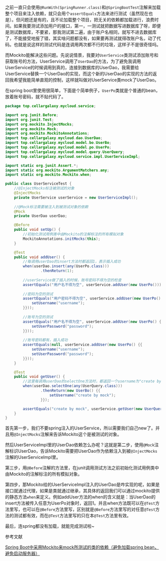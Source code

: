 之前一直只会使用`@RunWith(SpringRunner.class)`和`@SpringBootTest`注解来加载整个项目来注入依赖，就只会用个`assertEquals`方法来进行测试（虽然现在也是）。但问题还是有的，且不论加载整个项目，把无关的依赖都加载进行，浪费时间。如果我要测试添加用户的接口，第一，一测试就把数据写进数据库了呀，即便是测试数据库，不要紧，那我测试第二遍，由于账户名相同，就写不进去数据库了，不能接受地报了错，其实啥问题都没有，如果要再测试就得改账户名，动了代码。也就是说这样的测试代码是连调用两次都不行的垃圾，这样子不是很奇怪吗。

而Mockito能解决这些问题。先说说情景，我要对`UserService`类测试添加账号和获取账号的方法，UserService调用了`UserDao`的方法，为了避免我调用UserService的时候调用到真的，连接到数据库的UserDao，我需要给UserService替换一个UserDao的实现，而这个新的UserDao的实现的方法的返回我希望我能简单直观的控制，这样就叫做对UserService类mock了UserDao。

在spring boot里使用很简单，下面是个简单例子，`UserPo`类就是个普通的bean，放着账号密码，就不贴代码了。

```java
package top.cellargalaxy.mycloud.service;

import org.junit.Before;
import org.junit.Test;
import org.mockito.InjectMocks;
import org.mockito.Mock;
import org.mockito.MockitoAnnotations;
import top.cellargalaxy.mycloud.dao.UserDao;
import top.cellargalaxy.mycloud.model.bo.UserBo;
import top.cellargalaxy.mycloud.model.po.UserPo;
import top.cellargalaxy.mycloud.model.query.UserQuery;
import top.cellargalaxy.mycloud.service.impl.UserServiceImpl;

import static org.junit.Assert.*;
import static org.mockito.ArgumentMatchers.any;
import static org.mockito.Mockito.when;

public class UserServiceTest {
	//@InjectMocks标注被测试的对象
	@InjectMocks
	private UserService userService = new UserServiceImpl();
	
	//@Mock标注需要被注入到被测试对象的依赖
	@Mock
	private UserDao userDao;

	@Before
	public void setUp() {
		//初始化测试用例类中由Mockito的注解标注的所有模拟对象
		MockitoAnnotations.initMocks(this);
	}

	@Test
	public void addUser() {
		//每调用userDao的insert方法时都返回1，表示插入成功
		when(userDao.insert(any(UserPo.class)))
				.thenReturn(1);
		
		//userService做了插入的时候，账号密码不得为空的检查
		assertEquals("用户名不得为空", userService.addUser(new UserPo()));
		
		//密码为空的测试
		assertEquals("用户密码不得为空", userService.addUser(new UserPo() {{
			setUsername("username");
		}}));
		
		//账号为空的测试
		assertEquals("用户名不得为空", userService.addUser(new UserPo() {{
			setUserPassword("password");
		}}));
		
		//账号密码都有，插入成功
		assertEquals(null, userService.addUser(new UserPo() {{
			setUsername("username");
			setUserPassword("password");
		}}));
	}

	@Test
	public void getUser() {
		//这里每调用userDao的selectOne方法时，都返回一个username为"create by mock"的对象
		when(userDao.selectOne(any(UserQuery.class)))
				.thenReturn(new UserBo() {{
					setUsername("create by mock");
				}});

		assertEquals("create by mock", userService.getUser(new UserQuery()).getUsername());
	}
}
```

首先第一步，我们不要spring注入的UserService，所以需要我们自己new了。并且用`@InjectMocks`注解来告诉Mockito这个是被测试的对象。

然后UserServiceImpl里的UserDao依赖怎么办呢？这就是第二步，使用`@Mock`注解标识UserDao，告诉Mockito需要把UserDao作为依赖注入到被`@InjectMocks`注解的UserServiceImpl里。

第三步，用`@Before`注解的方法里，在junit调用测试方法之前初始化测试用例类中由Mockito的注解标注的所有模拟对象。

第四步，那Mockito给的UserServiceImpl注入的UserDao是咋实现的呢，如果是接口就通过代理，如果是类就通过继承，其具体的返回我们可以通过mockito提供的静态方法`when`来定义。例如addUser方法的when的含义就是：当UserDao的insert方法被传入任意为UserPo对象时，返回1。并且when方法既可以在`@Test`方法里写，也可以在`@Before`方法里写，区别就是`@Before`方法里写的对任意`@Test`方法的测试都有效，而在`@Test`方法里写的只在本`@Test`方法里有效。

最后，连spring都没有加载，就能完成测试啦~

参考文献

[Spring Boot中采用Mockito来mock所测试的类的依赖（避免加载spring bean，避免启动服务器）](https://www.cnblogs.com/csonezp/p/7868127.html "Spring Boot中采用Mockito来mock所测试的类的依赖（避免加载spring bean，避免启动服务器）")